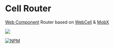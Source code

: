 # Cell Router

[Web Component][1] Router based on [WebCell][2] & [MobX][3]

[![](https://data.jsdelivr.com/v1/package/npm/cell-router/badge?style=rounded)][3]

[![NPM](https://nodei.co/npm/cell-router.png?downloads=true&downloadRank=true&stars=true)][4]

[1]: https://www.webcomponents.org/
[2]: https://web-cell.dev/
[3]: https://mobx.js.org/
[4]: https://nodei.co/npm/cell-router/
